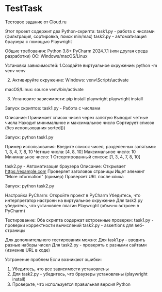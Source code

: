 # TestTask
Тестовое задание от Cloud.ru

Этот проект содержит два Python-скрипта:
task1.py - работа с числами (фильтрация, сортировка, поиск min/max)
task2.py - автоматизация браузера с помощью Playwright

Общие требования:
Python 3.8+
PyCharm 2024.7.1 (или другая среда разработки)
ОС: Windows/macOS/Linux

Установка зависимостей:
1.Создайте виртуальное окружение:
python -m venv venv

2. Активируйте окружение:
Windows:
venv\Scripts\activate

macOS/Linux:
source venv/bin/activate

3. Установите зависимости:
pip install playwright
playwright install


Запуск скриптов:
task1.py - Работа с числами

Описание:
Принимает список чисел через запятую
Выводит четные числа
Находит минимальное и максимальное число
Сортирует список (без использования sorted())

Запуск:
python task1.py

Пример использования:
Введите список чисел, разделенных запятыми: 1, 3, 4, 7, 8, 10
Четные числа: [4, 8, 10]
Максимальное число: 10
Минимальное число: 1
Отсортированный список: [1, 3, 4, 7, 8, 10]

task2.py - Автоматизация браузера
Описание:
Открывает https://example.com
Проверяет заголовок страницы
Ищет элемент "More information" (пример)
Проверяет URL после клика

Запуск:
python task2.py


Настройка PyCharm:
Откройте проект в PyCharm
Убедитесь, что интерпретатор настроен на виртуальное окружение
Для task2.py убедитесь, что установлен плагин Playwright (обычно встроен в PyCharm)


Тестирование:
Оба скрипта содержат встроенные проверки:
task1.py - проверки корректности вычислений
task2.py - assertions для веб-страницы

Для дополнительного тестирования можно:
Для task1.py - вводить разные наборы чисел
Для task2.py - проверять с разными сайтами (изменив URL в коде)


Устранение проблем
Если возникают ошибки:
1. Убедитесь, что все зависимости установлены
2. Для task2.py - убедитесь, что браузеры установлены (playwright install)
3. Проверьте, что используется правильная версия Python
